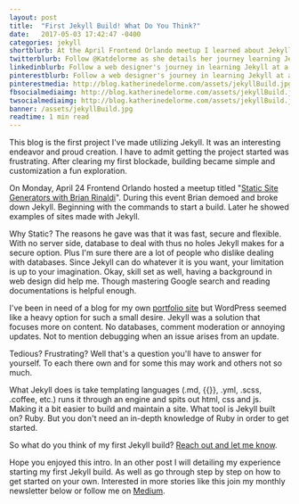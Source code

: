 ```yaml
---
layout: post
title:  "First Jekyll Build! What Do You Think?"
date:   2017-05-03 17:42:47 -0400
categories: jekyll
shortblurb: At the April Frontend Orlando meetup I learned about Jekyll. A static site generator and an interesting new project for me to start.
twitterblurb: Follow @Katdelorme as she details her journey learning Jekyll at the Frontend Orlando meetup to building her first site using a static site generator
linkedinblurb: Follow a web designer's journey in learning Jekyll at a meetup to building their first site using the static site generator
pinterestblurb: Follow a web designer's journey in learning Jekyll at a meetup to building their first site using the static site generator
pinterestmedia: http://blog.katherinedelorme.com/assets/jekyllBuild.jpg
fbsocialmediaimg: http://blog.katherinedelorme.com/assets/jekyllBuild.jpg
twsocialmediaimg: http://blog.katherinedelorme.com/assets/jekyllBuild.jpg
banner: /assets/jekyllBuild.jpg
readtime: 1 min read
---
```

This blog is the first project I've made utilizing Jekyll. It was an interesting endeavor and proud creation. I have to admit getting the project started was frustrating. After clearing my first blockade, building became simple and customization a fun exploration.

On Monday, April 24 Frontend Orlando hosted a meetup titled "<a href="https://www.meetup.com/Front-End-Orlando/events/238771715/">Static Site Generators with Brian Rinaldi</a>". During this event Brian demoed and broke down Jekyll. Beginning with the commands to start a build. Later he showed examples of sites made with Jekyll.

Why Static? The reasons he gave was that it was fast, secure and flexible. With no server side, database to deal with thus no holes Jekyll makes for a secure option. Plus I'm sure there are a lot of people who dislike dealing with databases. Since Jekyll can do whatever it is you want, your limitation is up to your imagination. Okay, skill set as well, having a background in web design did help me. Though mastering Google search and reading documentations is helpful enough.

I've been in need of a blog for my own <a href="http://katherinedelorme.com/">portfolio site</a> but WordPress seemed like a heavy option for such a small desire. Jekyll was a solution that focuses more on content. No databases, comment moderation or annoying updates. Not to mention debugging when an issue arises from an update.

Tedious? Frustrating? Well that's a question you'll have to answer for yourself. To each there own and for some this may work and others not so much.

What Jekyll does is take templating languages (.md, {{}}, .yml, .scss, .coffee, etc.) runs it through an engine and spits out html, css and js. Making it a bit easier to build and maintain a site. What tool is Jekyll built on? Ruby. But you don't need an in-depth knowledge of Ruby in order to get started.

So what do you think of my first Jekyll build? <a href="http://katherinedelorme.com/contact">Reach out and let me know</a>.

Hope you enjoyed this intro. In an other post I will detailing my experience starting my first Jekyll build. As well as go through step by step on how to get started on your own. Interested in more stories like this join my monthly newsletter below or follow me on <a href="https://medium.com/@Katdelorme">Medium</a>.
